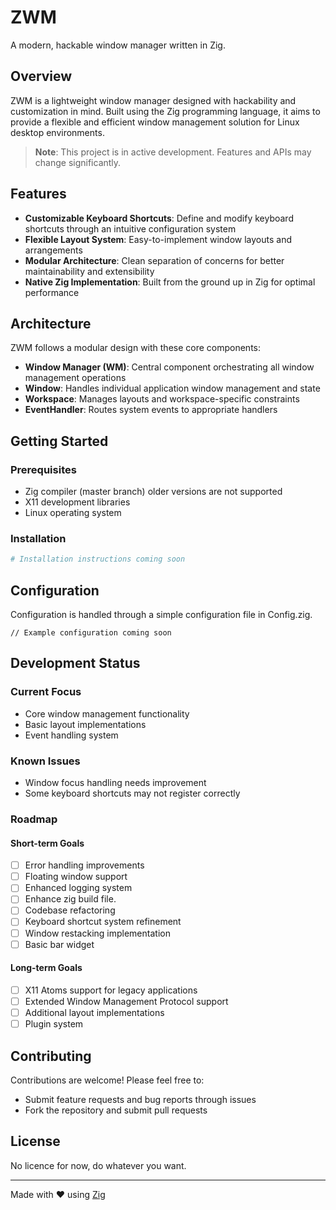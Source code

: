 # ZWM

A modern, hackable window manager written in Zig.

## Overview

ZWM is a lightweight window manager designed with hackability and customization in mind. Built using the Zig programming language, it aims to provide a flexible and efficient window management solution for Linux desktop environments.

> **Note**: This project is in active development. Features and APIs may change significantly.

## Features

- **Customizable Keyboard Shortcuts**: Define and modify keyboard shortcuts through an intuitive configuration system
- **Flexible Layout System**: Easy-to-implement window layouts and arrangements
- **Modular Architecture**: Clean separation of concerns for better maintainability and extensibility
- **Native Zig Implementation**: Built from the ground up in Zig for optimal performance

## Architecture

ZWM follows a modular design with these core components:

- **Window Manager (WM)**: Central component orchestrating all window management operations
- **Window**: Handles individual application window management and state
- **Workspace**: Manages layouts and workspace-specific constraints
- **EventHandler**: Routes system events to appropriate handlers

## Getting Started

### Prerequisites

- Zig compiler (master branch) older versions are not supported
- X11 development libraries
- Linux operating system

### Installation

```bash
# Installation instructions coming soon
```

## Configuration

Configuration is handled through a simple configuration file in Config.zig.

```zig
// Example configuration coming soon
```

## Development Status

### Current Focus

- Core window management functionality
- Basic layout implementations
- Event handling system

### Known Issues

- Window focus handling needs improvement
- Some keyboard shortcuts may not register correctly

### Roadmap

#### Short-term Goals

- [ ] Error handling improvements
- [ ] Floating window support
- [ ] Enhanced logging system
- [ ] Enhance zig build file.
- [ ] Codebase refactoring
- [ ] Keyboard shortcut system refinement
- [ ] Window restacking implementation
- [ ] Basic bar widget

#### Long-term Goals

- [ ] X11 Atoms support for legacy applications
- [ ] Extended Window Management Protocol support
- [ ] Additional layout implementations
- [ ] Plugin system

## Contributing

Contributions are welcome! Please feel free to:

- Submit feature requests and bug reports through issues
- Fork the repository and submit pull requests

## License

No licence for now, do whatever you want.

---

Made with ❤️ using [Zig](https://ziglang.org/)
